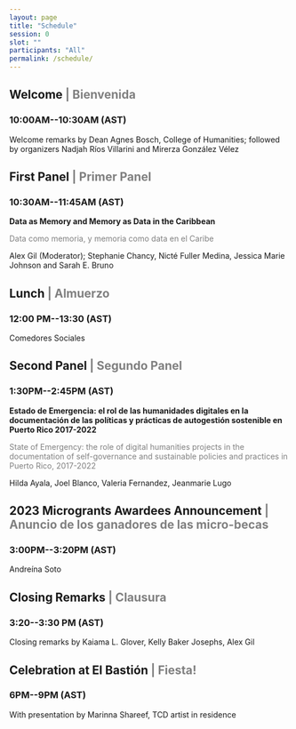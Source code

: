 ```yaml
---
layout: page
title: "Schedule"
session: 0
slot: ""
participants: "All"
permalink: /schedule/
---
```


## Welcome <span  style="color: gray">| Bienvenida</span>

### 10:00AM--10:30AM (AST)
Welcome remarks by Dean Agnes Bosch, College of Humanities; followed by organizers Nadjah Ríos Villarini and Mirerza González Vélez

## First Panel <span  style="color: gray">| Primer Panel</span>

### 10:30AM--11:45AM (AST)

**Data as Memory and Memory as Data in the Caribbean**

<p style="color: gray">Data como memoria, y memoria como data en el Caribe</p>

Alex Gil (Moderator); Stephanie Chancy, Nicté Fuller Medina, Jessica Marie Johnson and Sarah E. Bruno

## Lunch <span  style="color: gray">| Almuerzo</span>
### 12:00 PM--13:30	(AST)	
Comedores Sociales

## Second Panel <span  style="color: gray">| Segundo Panel</span>
### 1:30PM--2:45PM (AST)

**Estado de Emergencia: el rol de las humanidades digitales en la documentación de las políticas y prácticas de autogestión sostenible en Puerto Rico 2017-2022**

<p style="color: gray">State of Emergency: the role of digital humanities projects in the documentation of self-governance and sustainable policies and practices in Puerto Rico, 2017-2022</p>

Hilda Ayala, Joel Blanco, Valeria Fernandez, Jeanmarie Lugo

## 2023 Microgrants Awardees Announcement <span  style="color: gray">| Anuncio de los ganadores de las micro-becas</span>
### 3:00PM--3:20PM (AST)
Andreína Soto

## Closing Remarks <span  style="color: gray">| Clausura</span>
### 3:20--3:30 PM (AST)	
Closing remarks by Kaiama L. Glover, Kelly Baker Josephs, Alex Gil

## Celebration at El Bastión <span  style="color: gray">| Fiesta!</span>
### 6PM--9PM (AST)
With presentation by Marinna Shareef, TCD artist in residence
